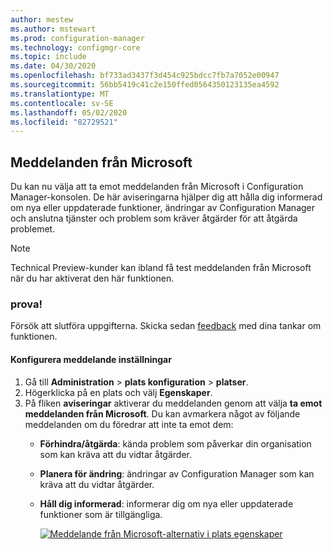 ```yaml
---
author: mestew
ms.author: mstewart
ms.prod: configuration-manager
ms.technology: configmgr-core
ms.topic: include
ms.date: 04/30/2020
ms.openlocfilehash: bf733ad3437f3d454c925bdcc7fb7a7052e00947
ms.sourcegitcommit: 56bb5419c41c2e150ffed0564350123135ea4592
ms.translationtype: MT
ms.contentlocale: sv-SE
ms.lasthandoff: 05/02/2020
ms.locfileid: "82729521"
---
```

## <a name="notifications-from-microsoft"></a>Meddelanden från Microsoft
<!--3953121-->
Du kan nu välja att ta emot meddelanden från Microsoft i Configuration Manager-konsolen. De här aviseringarna hjälper dig att hålla dig informerad om nya eller uppdaterade funktioner, ändringar av Configuration Manager och anslutna tjänster och problem som kräver åtgärder för att åtgärda problemet.

> [!Note]
> Technical Preview-kunder kan ibland få test meddelanden från Microsoft när du har aktiverat den här funktionen.

### <a name="try-it-out"></a>prova!

Försök att slutföra uppgifterna. Skicka sedan [feedback](../../technical-preview-2003.md#bkmk_feedback) med dina tankar om funktionen.

#### <a name="configure-notification-settings"></a>Konfigurera meddelande inställningar

1. Gå till **Administration** > **plats konfiguration** > **platser**.
1. Högerklicka på en plats och välj **Egenskaper**.
1. På fliken **aviseringar** aktiverar du meddelanden genom att välja **ta emot meddelanden från Microsoft**. Du kan avmarkera något av följande meddelanden om du föredrar att inte ta emot dem:  
   - **Förhindra/åtgärda**: kända problem som påverkar din organisation som kan kräva att du vidtar åtgärder.
   - **Planera för ändring**: ändringar av Configuration Manager som kan kräva att du vidtar åtgärder.
   - **Håll dig informerad**: informerar dig om nya eller uppdaterade funktioner som är tillgängliga.

     [![Meddelande från Microsoft-alternativ i plats egenskaper](../../media/3953121-microsoft-notifications.png)](../../media/3953121-microsoft-notifications.png#lightbox)
